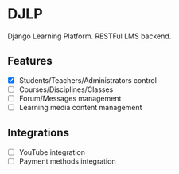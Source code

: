 # DJLP

Django Learning Platform. RESTFul LMS backend.

## Features
* [x] Students/Teachers/Administrators control
* [ ] Courses/Disciplines/Classes 
* [ ] Forum/Messages management
* [ ] Learning media content management

## Integrations
* [ ] YouTube integration
* [ ] Payment methods integration
